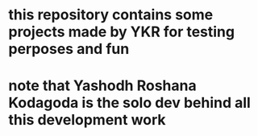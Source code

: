 # this repository contains some projects made by YKR for testing perposes and fun
# note that Yashodh Roshana Kodagoda is the solo dev behind all this development work
